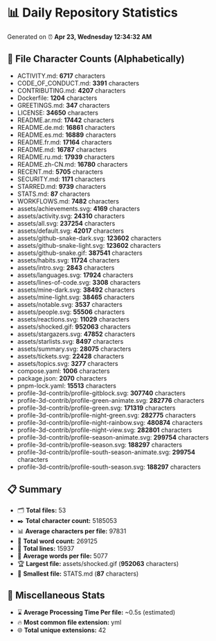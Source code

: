 # 📊 Daily Repository Statistics
Generated on ⏰ **Apr 23, Wednesday 12:34:32 AM**

## 📂 File Character Counts (Alphabetically)
- ACTIVITY.md: **6717** characters
- CODE_OF_CONDUCT.md: **3391** characters
- CONTRIBUTING.md: **4207** characters
- Dockerfile: **1204** characters
- GREETINGS.md: **347** characters
- LICENSE: **34650** characters
- README.ar.md: **17442** characters
- README.de.md: **16861** characters
- README.es.md: **16889** characters
- README.fr.md: **17164** characters
- README.md: **16787** characters
- README.ru.md: **17939** characters
- README.zh-CN.md: **16780** characters
- RECENT.md: **5705** characters
- SECURITY.md: **1171** characters
- STARRED.md: **9739** characters
- STATS.md: **87** characters
- WORKFLOWS.md: **7482** characters
- assets/achievements.svg: **4169** characters
- assets/activity.svg: **24310** characters
- assets/all.svg: **237254** characters
- assets/default.svg: **42017** characters
- assets/github-snake-dark.svg: **123602** characters
- assets/github-snake-light.svg: **123602** characters
- assets/github-snake.gif: **387541** characters
- assets/habits.svg: **11724** characters
- assets/intro.svg: **2843** characters
- assets/languages.svg: **17924** characters
- assets/lines-of-code.svg: **3308** characters
- assets/mine-dark.svg: **38492** characters
- assets/mine-light.svg: **38465** characters
- assets/notable.svg: **3537** characters
- assets/people.svg: **55506** characters
- assets/reactions.svg: **11029** characters
- assets/shocked.gif: **952063** characters
- assets/stargazers.svg: **47852** characters
- assets/starlists.svg: **8497** characters
- assets/summary.svg: **28075** characters
- assets/tickets.svg: **22428** characters
- assets/topics.svg: **3277** characters
- compose.yaml: **1006** characters
- package.json: **2070** characters
- pnpm-lock.yaml: **15513** characters
- profile-3d-contrib/profile-gitblock.svg: **307740** characters
- profile-3d-contrib/profile-green-animate.svg: **282776** characters
- profile-3d-contrib/profile-green.svg: **171319** characters
- profile-3d-contrib/profile-night-green.svg: **282775** characters
- profile-3d-contrib/profile-night-rainbow.svg: **480874** characters
- profile-3d-contrib/profile-night-view.svg: **282801** characters
- profile-3d-contrib/profile-season-animate.svg: **299754** characters
- profile-3d-contrib/profile-season.svg: **188297** characters
- profile-3d-contrib/profile-south-season-animate.svg: **299754** characters
- profile-3d-contrib/profile-south-season.svg: **188297** characters

## 📋 Summary
- 🗂️ **Total files:** 53
- ✒️ **Total character count:** 5185053
- 📊 **Average characters per file:** 97831
- 📝 **Total word count:** 269125
- 🧾 **Total lines:** 15937
- 📐 **Average words per file:** 5077
- 🏆 **Largest file:** assets/shocked.gif (**952063** characters)
- 🥉 **Smallest file:** STATS.md (**87** characters)

## 🌟 Miscellaneous Stats
- ⌛ **Average Processing Time Per file:** ~0.5s (estimated)
- 🔥 **Most common file extension:** yml
- 🌐 **Total unique extensions:** 42
